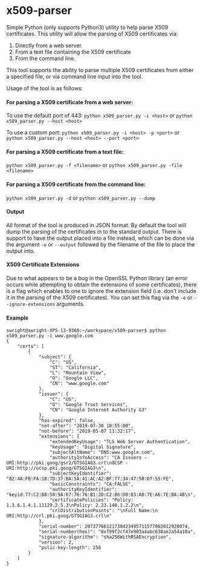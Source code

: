# x509-parser
Simple Python (only supports Python3) utility to help parse X509 certificates. This utility will allow the parsing of X509 certificates via:
1. Directly from a web server.
2. From a text file containing the X509 certificate
3. From the command line.

This tool supports the ability to parse multiple X509 certificates from either a specified file, or via command line input into the tool.

Usage of the tool is as follows:

#### For parsing a X509 certificate from a web server:

To use the default port of 443:
`python x509_parser.py -i <host>` or `python x509_parser.py --host <host>`

To use a custom port:
`python x509_parser.py -i <host> -p <port>` or `python x509_parser.py --host <host> --port <port>`

#### For parsing a X509 certificate from a text file:

`python x509_parser.py -f <filename>` or `python x509_parser.py -file <filename>`

#### For parsing a X509 certificate from the command line:

`python x509_parser.py -d` or `python x509_parser.py --dump`

#### Output

All format of the tool is produced in JSON format. By default the tool will dump the parsing of the certificates in to the standard output. There is support to have the output placed into a file instead, which can be done via the argument `-o` or `--output` followed by the filename of the file to place the output into.

#### X509 Certificate Extensions

Due to what appears to be a bug in the OpenSSL Python library (an error occurs while attempting to obtain the extensions of some certificates), there is a flag which enables to one to ignore the extension field (i.e. don't include it in the parsing of the X509 certificates). You can set this flag via the `-e` or `--ignore-extensions` arguments.

#### Example

~~~~
swright@swright-XPS-13-9360:~/workspace/x509-parser$ python x509_parser.py -i www.google.com
{
    "certs": [
        {
            "subject": {
                "C": "US",
                "ST": "California",
                "L": "Mountain View",
                "O": "Google LLC",
                "CN": "www.google.com"
            },
            "issuer": {
                "C": "US",
                "O": "Google Trust Services",
                "CN": "Google Internet Authority G3"
            },
            "has-expired": false,
            "not-after": "2019-07-30 10:55:00",
            "not-before": "2019-05-07 11:32:17",
            "extensions": {
                "extendedKeyUsage": "TLS Web Server Authentication",
                "keyUsage": "Digital Signature",
                "subjectAltName": "DNS:www.google.com",
                "authorityInfoAccess": "CA Issuers - URI:http://pki.goog/gsr2/GTSGIAG3.crt\nOCSP - URI:http://ocsp.pki.goog/GTSGIAG3\n",
                "subjectKeyIdentifier": "82:4A:FB:FA:18:7D:37:BA:5A:41:AC:A2:BF:77:34:47:50:D7:55:FE",
                "basicConstraints": "CA:FALSE",
                "authorityKeyIdentifier": "keyid:77:C2:B8:50:9A:67:76:76:B1:2D:C2:86:D0:83:A0:7E:A6:7E:BA:4B\n",
                "certificatePolicies": "Policy: 1.3.6.1.4.1.11129.2.5.3\nPolicy: 2.23.140.1.2.2\n",
                "crlDistributionPoints": "\nFull Name:\n  URI:http://crl.pki.goog/GTSGIAG3.crl\n"
            },
            "serial-number": 20737766121738423495711577062012920074,
            "serial-number(hex)": "0xf99f2cf47e903a4abc638ae2a54a10a",
            "signature-algorithm": "sha256WithRSAEncryption",
            "version": 2,
            "pulic-key-length": 256
        }
    ]
}
~~~~
